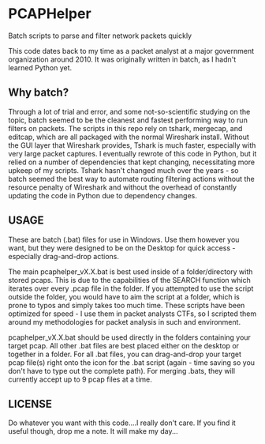 # PCAPHelper
Batch scripts to parse and filter network packets quickly

This code dates back to my time as a packet analyst at a major government organization around 2010. It was originally written in batch, as I hadn't learned Python yet. 

## Why batch?
Through a lot of trial and error, and some not-so-scientific studying on the topic, batch seemed to be the cleanest and fastest performing way to run filters on packets. The scripts in this repo rely on tshark, mergecap, and editcap, which are all packaged with the normal Wireshark install.  Without the GUI layer that Wireshark provides, Tshark is much faster, especially with very large packet captures. I eventually rewrote of this code in Python, but it relied on a number of dependencies that kept changing, necessitating more upkeep of my scripts.  Tshark hasn't changed much over the years - so batch seemed the best way to automate routing filtering actions without the resource penalty of Wireshark and without the overhead of constantly updating the code in Python due to dependency changes.

## USAGE
These are batch (.bat) files for use in Windows. Use them however you want, but they were designed to be on the Desktop for quick access - especially drag-and-drop actions.

The main pcaphelper_vX.X.bat is best used inside of a folder/directory with stored pcaps. This is due to the capabilities of the SEARCH function which iterates over every .pcap file in the folder.  If you attempted to use the script outside the folder, you would have to aim the script at a folder, which is prone to typos and simply takes too much time. These scripts have been optimized for speed - I use them in packet analysts CTFs, so I scripted them around my methodologies for packet analysis in such and environment.

pcaphelper_vX.X.bat should be used directly in the folders containing your target pcap.  All other .bat files are best placed either on the desktop or together in a folder. For all .bat files, you can drag-and-drop your target pcap file(s) right onto the icon for the .bat script (again - time saving so you don't have to type out the complete path).  For merging .bats, they will currently accept up to 9 pcap files at a time.

## LICENSE
Do whatever you want with this code....I really don't care. If you find it useful though, drop me a note. It will make my day...

